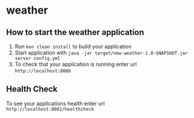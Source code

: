 # weather

How to start the weather application
---

1. Run `mvn clean install` to build your application
1. Start application with `java -jar target/new-weather-1.0-SNAPSHOT.jar server config.yml`
1. To check that your application is running enter url `http://localhost:8080`

Health Check
---

To see your applications health enter url `http://localhost:8081/healthcheck`
